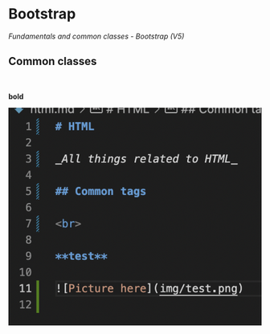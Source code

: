# Bootstrap

_Fundamentals and common classes - Bootstrap (V5)_

## Common classes

<br>

**bold**

![Picture here](img/test.png)
